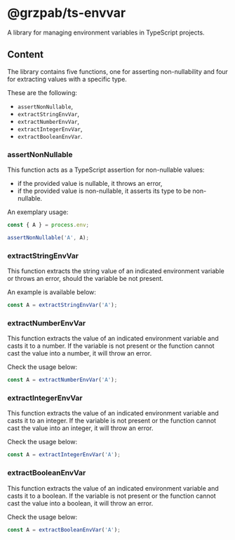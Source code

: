 # @grzpab/ts-envvar

A library for managing environment variables in TypeScript projects.

## Content
The library contains five functions, one for asserting non-nullability and four 
for extracting values with a specific type.

These are the following:
* `assertNonNullable`,
* `extractStringEnvVar`, 
* `extractNumberEnvVar`, 
* `extractIntegerEnvVar`,
* `extractBooleanEnvVar`.

### assertNonNullable
This function acts as a TypeScript assertion for non-nullable values:
* if the provided value is nullable, it throws an error,
* if the provided value is non-nullable, it asserts its type to be non-nullable.

An exemplary usage:
```typescript
const { A } = process.env;

assertNonNullable('A', A);
```

### extractStringEnvVar
This function extracts the string value of an indicated environment variable or 
throws an error, should the variable be not present.

An example is available below:
```typescript
const A = extractStringEnvVar('A');
```

### extractNumberEnvVar
This function extracts the value of an indicated environment variable and casts
it to a number. If the variable is not present or the function cannot cast the
value into a number, it will throw an error.

Check the usage below:
```typescript
const A = extractNumberEnvVar('A');
```

### extractIntegerEnvVar
This function extracts the value of an indicated environment variable and casts
it to an integer. If the variable is not present or the function cannot cast the
value into an integer, it will throw an error.

Check the usage below:
```typescript
const A = extractIntegerEnvVar('A');
```

### extractBooleanEnvVar
This function extracts the value of an indicated environment variable and casts
it to a boolean. If the variable is not present or the function cannot cast the
value into a boolean, it will throw an error.

Check the usage below:
```typescript
const A = extractBooleanEnvVar('A');
```
